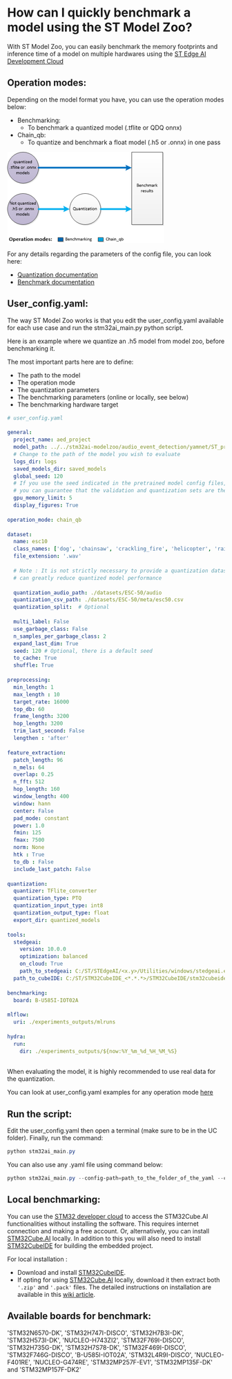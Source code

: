 # How can I quickly benchmark a model using the ST Model Zoo?

With ST Model Zoo, you can easily benchmark the memory footprints and inference time of a model on multiple hardwares using the [ST Edge AI Development Cloud](https://stm32ai.st.com/st-edge-ai-developer-cloud/)

## Operation modes:

Depending on the model format you have, you can use the operation modes below:
- Benchmarking:
    - To benchmark a quantized model (.tflite or QDQ onnx)
- Chain_qb:
    - To quantize and benchmark a float model (.h5 or .onnx) in one pass
<div align="left" style="width:100%; margin: auto;">

![image.png](../img/chain_qb.png)
</div>
For any details regarding the parameters of the config file, you can look here:

- [Quantization documentation](../README_QUANTIZATION.md)
- [Benchmark documentation](../README_OVERVIEW.md)


## User_config.yaml:

The way ST Model Zoo works is that you edit the user_config.yaml available for each use case and run the stm32ai_main.py python script. 

Here is an example where we quantize an .h5 model from model zoo, before benchmarking it.

The most important parts here are to define:
- The path to the model
- The operation mode
- The quantization parameters
- The benchmarking parameters (online or locally, see below)
- The benchmarking hardware target

```yaml
# user_config.yaml 

general:
  project_name: aed_project
  model_path: ../../stm32ai-modelzoo/audio_event_detection/yamnet/ST_pretrainedmodel_public_dataset/esc10/yamnet_256_64x96_tl/yamnet_256_64x96_tl.h5
  # Change to the path of the model you wish to evaluate
  logs_dir: logs
  saved_models_dir: saved_models
  global_seed: 120
  # If you use the seed indicated in the pretrained model config files,
  # you can guarantee that the validation and quantization sets are the same.
  gpu_memory_limit: 5
  display_figures: True 

operation_mode: chain_qb 

dataset:
  name: esc10
  class_names: ['dog', 'chainsaw', 'crackling_fire', 'helicopter', 'rain', 'crying_baby', 'clock_tick', 'sneezing', 'rooster', 'sea_waves']
  file_extension: '.wav'

  # Note : It is not strictly necessary to provide a quantization dataset, but not doing so 
  # can greatly reduce quantized model performance

  quantization_audio_path: ./datasets/ESC-50/audio 
  quantization_csv_path: ./datasets/ESC-50/meta/esc50.csv
  quantization_split:  # Optional

  multi_label: False 
  use_garbage_class: False 
  n_samples_per_garbage_class: 2
  expand_last_dim: True
  seed: 120 # Optional, there is a default seed
  to_cache: True
  shuffle: True

preprocessing:
  min_length: 1
  max_length : 10
  target_rate: 16000
  top_db: 60
  frame_length: 3200
  hop_length: 3200
  trim_last_second: False
  lengthen : 'after'

feature_extraction:
  patch_length: 96
  n_mels: 64
  overlap: 0.25
  n_fft: 512
  hop_length: 160
  window_length: 400
  window: hann
  center: False
  pad_mode: constant
  power: 1.0
  fmin: 125
  fmax: 7500
  norm: None
  htk : True
  to_db : False
  include_last_patch: False

quantization:
  quantizer: TFlite_converter
  quantization_type: PTQ
  quantization_input_type: int8
  quantization_output_type: float
  export_dir: quantized_models

tools:
  stedgeai:
    version: 10.0.0
    optimization: balanced
    on_cloud: True
    path_to_stedgeai: C:/ST/STEdgeAI/<x.y>/Utilities/windows/stedgeai.exe
  path_to_cubeIDE: C:/ST/STM32CubeIDE_<*.*.*>/STM32CubeIDE/stm32cubeide.exe

benchmarking:
  board: B-U585I-IOT02A

mlflow:
  uri: ./experiments_outputs/mlruns

hydra:
  run:
    dir: ./experiments_outputs/${now:%Y_%m_%d_%H_%M_%S}
  
```

When evaluating the model, it is highly recommended to use real data for the quantization.

You can look at user_config.yaml examples for any operation mode [here](https://github.com/STMicroelectronics/stm32ai-modelzoo-services/tree/main/audio_event_detection/src/config_file_examples)

## Run the script:

Edit the user_config.yaml then open a terminal (make sure to be in the UC folder). Finally, run the command:

```powershell
python stm32ai_main.py
```
You can also use any .yaml file using command below:
```powershell
python stm32ai_main.py --config-path=path_to_the_folder_of_the_yaml --config-name=name_of_your_yaml_file
```

## Local benchmarking:

You can use the [STM32 developer cloud](https://stedgeai-dc.st.com/home) to access the STM32Cube.AI functionalities without installing the software. This requires internet connection and making a free account. Or, alternatively, you can install [STM32Cube.AI](https://www.st.com/en/embedded-software/x-cube-ai.html) locally. In addition to this you will also need to install [STM32CubeIDE](https://www.st.com/en/development-tools/stm32cubeide.html) for building the embedded project.
 
For local installation :
 
- Download and install [STM32CubeIDE](https://www.st.com/en/development-tools/stm32cubeide.html).
- If opting for using [STM32Cube.AI](https://www.st.com/en/embedded-software/x-cube-ai.html) locally, download it then extract both `'.zip'` and `'.pack'` files.
The detailed instructions on installation are available in this [wiki article](https://wiki.st.com/stm32mcu/index.php?title=AI:How_to_install_STM32_model_zoo).

## Available boards for benchmark:

'STM32N6570-DK', 'STM32H747I-DISCO', 'STM32H7B3I-DK', 'STM32H573I-DK', 'NUCLEO-H743ZI2', 'STM32F769I-DISCO', 'STM32H735G-DK', 'STM32H7S78-DK', 'STM32F469I-DISCO', 'STM32F746G-DISCO', 'B-U585I-IOT02A', 'STM32L4R9I-DISCO', 'NUCLEO-F401RE', 'NUCLEO-G474RE', 'STM32MP257F-EV1', 'STM32MP135F-DK' and 'STM32MP157F-DK2'


